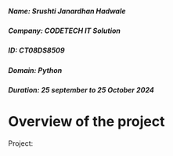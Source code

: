 ##### Name: Srushti Janardhan Hadwale
##### Company: CODETECH IT Solution
##### ID: CT08DS8509
##### Domain: Python
##### Duration: 25 september to 25 October 2024

# Overview of the project
Project:
